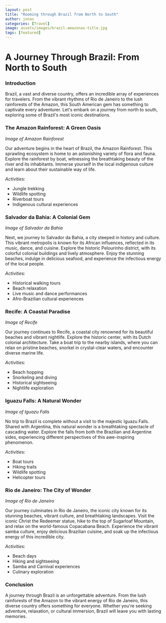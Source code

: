 ```yaml
---
layout: post
title: "Rooming through Brazil from North to South"
author: jonas
categories: [Travel]
image: assets/images/brazil-amazonas-title.jpg
tags: [featured]
---
```


# A Journey Through Brazil: From North to South

### Introduction
Brazil, a vast and diverse country, offers an incredible array of experiences for travelers. From the vibrant rhythms of Rio de Janeiro to the lush rainforests of the Amazon, this South American gem has something to captivate every adventurer. Let's embark on a journey from north to south, exploring some of Brazil's most iconic destinations.

### The Amazon Rainforest: A Green Oasis 
*Image of Amazon Rainforest*

Our adventure begins in the heart of Brazil, the Amazon Rainforest. This sprawling ecosystem is home to an astonishing variety of flora and fauna. Explore the rainforest by boat, witnessing the breathtaking beauty of the river and its inhabitants. Immerse yourself in the local indigenous culture and learn about their sustainable way of life. 

*Activities:*
* Jungle trekking
* Wildlife spotting
* Riverboat tours
* Indigenous cultural experiences

### Salvador da Bahia: A Colonial Gem
*Image of Salvador da Bahia*

Next, we journey to Salvador da Bahia, a city steeped in history and culture. This vibrant metropolis is known for its African influences, reflected in its music, dance, and cuisine. Explore the historic Pelourinho district, with its colorful colonial buildings and lively atmosphere. Enjoy the stunning beaches, indulge in delicious seafood, and experience the infectious energy of the local people.

*Activities:*
* Historical walking tours
* Beach relaxation
* Live music and dance performances
* Afro-Brazilian cultural experiences

### Recife: A Coastal Paradise
*Image of Recife*

Our journey continues to Recife, a coastal city renowned for its beautiful beaches and vibrant nightlife. Explore the historic center, with its Dutch colonial architecture. Take a boat trip to the nearby islands, where you can relax on pristine beaches, snorkel in crystal-clear waters, and encounter diverse marine life.

*Activities:*
* Beach hopping
* Snorkeling and diving
* Historical sightseeing
* Nightlife exploration

### Iguazu Falls: A Natural Wonder
*Image of Iguazu Falls*

No trip to Brazil is complete without a visit to the majestic Iguazu Falls. Shared with Argentina, this natural wonder is a breathtaking spectacle of cascading water. Explore the falls from both the Brazilian and Argentine sides, experiencing different perspectives of this awe-inspiring phenomenon.

*Activities:*
* Boat tours
* Hiking trails
* Wildlife spotting
* Helicopter tours

### Rio de Janeiro: The City of Wonder
*Image of Rio de Janeiro*

Our journey culminates in Rio de Janeiro, the iconic city known for its stunning beaches, vibrant culture, and breathtaking landscapes. Visit the iconic Christ the Redeemer statue, hike to the top of Sugarloaf Mountain, and relax on the world-famous Copacabana Beach. Experience the vibrant samba culture, enjoy delicious Brazilian cuisine, and soak up the infectious energy of this incredible city.

*Activities:*
* Beach days
* Hiking and sightseeing
* Samba and Carnival experiences
* Culinary exploration

### Conclusion
A journey through Brazil is an unforgettable adventure. From the lush rainforests of the Amazon to the vibrant energy of Rio de Janeiro, this diverse country offers something for everyone. Whether you're seeking adventure, relaxation, or cultural immersion, Brazil will leave you with lasting memories.
